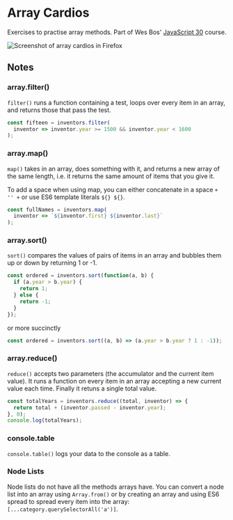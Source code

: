 # Array Cardios

Exercises to practise array methods. Part of Wes Bos'
[JavaScript 30](https://javascript30.com/) course.

![Screenshot of array cardios in Firefox](https://image.prntscr.com/image/rtT7Be0NSzSmiscOf1sXmg.png)

## Notes

### array.filter()

`filter()` runs a function containing a test, loops over every item in an array,
and returns those that pass the test.

```js
const fifteen = inventors.filter(
  inventor => inventor.year >= 1500 && inventor.year < 1600
);
```

### array.map()

`map()` takes in an array, does something with it, and returns a new array of
the same length, i.e. it returns the same amount of items that you give it.

To add a space when using map, you can either concatenate in a space `+ '' +` or
use ES6 template literals `${} ${}`.

```js
const fullNames = inventors.map(
  inventor => `${inventor.first} ${inventor.last}`
);
```

### array.sort()

`sort()` compares the values of pairs of items in an array and bubbles them up
or down by returning 1 or -1.

```js
const ordered = inventors.sort(function(a, b) {
  if (a.year > b.year) {
    return 1;
  } else {
    return -1;
  }
});
```

or more succinctly

```js
const ordered = inventors.sort((a, b) => (a.year > b.year ? 1 : -1));
```

### array.reduce()

`reduce()` accepts two parameters (the accumulator and the current item value).
It runs a function on every item in an array accepting a new current value each
time. Finally it retuns a single total value.

```js
const totalYears = inventors.reduce((total, inventor) => {
  return total + (inventor.passed - inventor.year);
}, 0);
console.log(totalYears);
```

### console.table

`console.table()` logs your data to the console as a table.

### Node Lists

Node lists do not have all the methods arrays have. You can convert a node list
into an array using `Array.from()` or by creating an array and using ES6 spread
to spread every item into the array: `[...category.querySelectorAll('a')]`.

